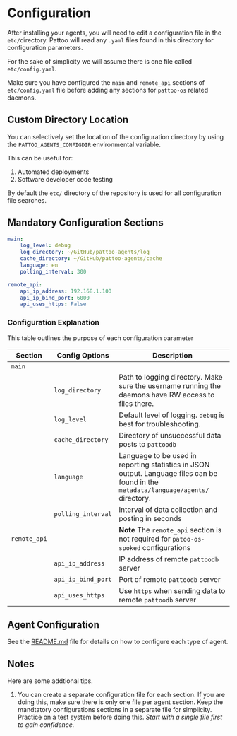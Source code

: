 # Configuration

After installing your agents, you will need to edit a configuration file in the `etc/`directory. Pattoo will read any `.yaml` files found in this directory for configuration parameters.

For the sake of simplicity we will assume there is one file called `etc/config.yaml`.

Make sure you have configured the `main` and `remote_api` sections of `etc/config.yaml` file before adding any sections for `pattoo-os` related daemons.

## Custom Directory Location
You can selectively set the location of the configuration directory by using the `PATTOO_AGENTS_CONFIGDIR` environmental variable.

This can be useful for:

1. Automated deployments
1. Software developer code testing

By default the `etc/` directory of the repository is used for all configuration file searches.

## Mandatory Configuration Sections
```yaml
main:
    log_level: debug
    log_directory: ~/GitHub/pattoo-agents/log
    cache_directory: ~/GitHub/pattoo-agents/cache
    language: en
    polling_interval: 300

remote_api:
    api_ip_address: 192.168.1.100
    api_ip_bind_port: 6000
    api_uses_https: False

```

### Configuration Explanation

This table outlines the purpose of each configuration parameter

|Section | Config Options          | Description                    |
|--|--|--|
| `main` |||
||  `log_directory` | Path to logging directory. Make sure the username running the daemons have RW access to files there. |
||  `log_level` | Default level of logging. `debug` is best for troubleshooting. |
|| `cache_directory` | Directory of unsuccessful data posts to `pattoodb`|
|| `language` | Language  to be used in reporting statistics in JSON output. Language files can be found in the `metadata/language/agents/` directory.|
|| `polling_interval`              | Interval of data collection and posting in seconds   |
| `remote_api` || **Note** The `remote_api` section is not required for `patoo-os-spoked` configurations|
|| `api_ip_address`       | IP address of remote `pattoodb` server      |
|| `api_ip_bind_port`       | Port of remote `pattoodb` server     |
|| `api_uses_https`      | Use `https` when sending data  to remote `pattoodb` server|

## Agent Configuration
See the [README.md](README.md) file for details on how to configure each type of agent.

## Notes
Here are some addtional tips.

1. You can create a separate configuration file for each section. If you are doing this, make sure there is only one file per agent section. Keep the mandtatory configurations sections in a separate file for simplicity. Practice on a test system before doing this. *Start with a single file first to gain confidence.*
